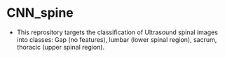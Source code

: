 # CNN_spine

* This reprository targets the classification of Ultrasound spinal images into classes: Gap (no features), lumbar (lower spinal region), sacrum, thoracic (upper spinal region).
